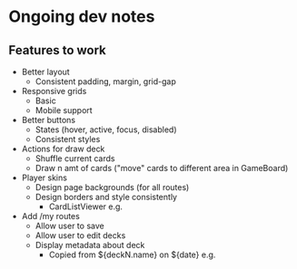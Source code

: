 # Ongoing dev notes

## Features to work

* Better layout
	* Consistent padding, margin, grid-gap
* Responsive grids
	* Basic
	* Mobile support
* Better buttons
	* States (hover, active, focus, disabled)
	* Consistent styles
* Actions for draw deck
	* Shuffle current cards
	* Draw n amt of cards ("move" cards to different area in GameBoard)
* Player skins
	* Design page backgrounds (for all routes)
	* Design borders and style consistently
		* CardListViewer e.g.
* Add /my routes
	* Allow user to save
	* Allow user to edit decks
	* Display metadata about deck
		* Copied from ${deckN.name} on ${date} e.g.
		